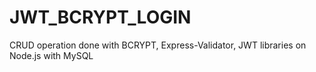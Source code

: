# JWT_BCRYPT_LOGIN
CRUD operation done with BCRYPT, Express-Validator, JWT libraries on Node.js with MySQL
